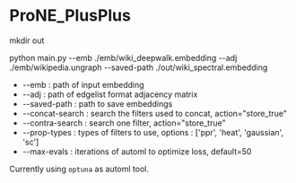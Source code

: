 # ProNE_PlusPlus
mkdir out

python main.py --emb ./emb/wiki_deepwalk.embedding --adj ./emb/wikipedia.ungraph --saved-path ./out/wiki_spectral.embedding

* --emb : path of input embedding
* --adj : path of edgelist format adjacency matrix
* --saved-path : path to save embeddings
* --concat-search : search the filters used to concat, action="store_true"
* --contra-search : search one filter, action="store_true"
* --prop-types : types of filters to use, options : ['ppr', 'heat', 'gaussian', 'sc']
* --max-evals : iterations of automl to optimize loss, default=50

Currently using `optuna` as automl tool.